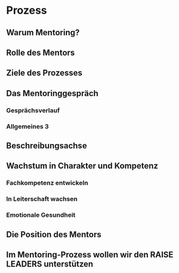 # Prozess

## Warum Mentoring?
## Rolle des Mentors
## Ziele des Prozesses
## Das Mentoringgespräch
### Gesprächsverlauf
### Allgemeines 3
## Beschreibungsachse
## Wachstum in Charakter und Kompetenz
### Fachkompetenz entwickeln
### In Leiterschaft wachsen
### Emotionale Gesundheit
## Die Position des Mentors
## Im Mentoring-Prozess wollen wir den RAISE LEADERS unterstützen